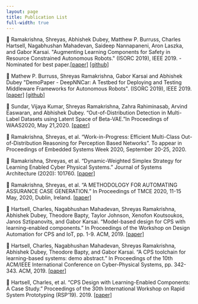 ```yaml
---
layout: page
title: Publication List
full-width: true
---
```


:page_facing_up: Ramakrishna, Shreyas, Abhishek Dubey, Matthew P. Burruss, Charles Hartsell, Nagabhushan Mahadevan, Saideep Nannapaneni, Aron Laszka, and Gabor Karsai. "Augmenting Learning Components for Safety in Resource Constrained Autonomous Robots." (ISORC 2019), IEEE 2019. - Nominated for best paper.[[paper]](https://ieeexplore.ieee.org/stamp/stamp.jsp?arnumber=8759270&casa_token=sY0FaPfy_jAAAAAA:UkwiJv9Z2ngJAzMy67_g5Ud64AQmhyWKMcnF65XudWqom5PdqKIM8AyZ4v89e-O2-hXijTM&tag=1) [[github]](https://github.com/scope-lab-vu/deep-nn-car)

:page_facing_up: Mathew P. Burruss, Shreyas Ramakrishna, Gabor Karsai and Abhishek Dubey "DemoPaper - DeepNNCar: A Testbed for Deploying and Testing Middleware Frameworks for Autonomous Robots". (ISORC 2019), IEEE 2019. [[paper]](https://ieeexplore.ieee.org/stamp/stamp.jsp?arnumber=8759365&casa_token=f_dZRUD-XhUAAAAA:K03ZJkEQnlslLNEqMaFAqq_CNhkP4kFe9h4N4Z4flHbvuFzz59yypOYFrgmvNJvA7-qHw98) [[github]](https://github.com/scope-lab-vu/deep-nn-car)

:page_facing_up: Sundar, Vijaya Kumar, Shreyas Ramakrishna, Zahra Rahiminasab, Arvind Easwaran, and Abhishek Dubey. “Out-of-Distribution Detection in Multi-Label Datasets using Latent Space of Beta-VAE.”In Proceedings of WAAS2020, May 21,2020. [[paper]](https://arxiv.org/pdf/2003.08740.pdf)

:page_facing_up: Ramakrishna, Shreyas, et al. “Work-in-Progress: Efficient Multi-Class Out-of-Distribution Reasoning for Perception Based Networks”. To appear in Proceedings of Embedded Systems Week 2020, September 20-25, 2020.

:page_facing_up: Ramakrishna, Shreyas, et al. “Dynamic-Weighted Simplex Strategy for Learning Enabled Cyber Physical Systems.” Journal of Systems Architecture (2020): 101760. [[paper]](https://www.sciencedirect.com/science/article/pii/S1383762120300540?casa_token=9jbLN0Eoi3QAAAAA:cBu7fJSS-BDZiiuKn8dnOxkCfcQDqmROKQ4l4C32_sYjSqlHop5YzMd2euF0cTYIqRCVEuM)

:page_facing_up: Ramakrishna, Shreyas, et al. “A METHODOLOGY FOR AUTOMATING ASSURANCE CASE GENERATION.” In Proceedings of TMCE 2020, 11-15 May, 2020, Dublin, Ireland. [[paper]](https://arxiv.org/pdf/2003.05388.pdf)

:page_facing_up: Hartsell, Charles, Nagabhushan Mahadevan, Shreyas Ramakrishna, Abhishek Dubey, Theodore Bapty, Taylor Johnson, Xenofon Koutsoukos, Janos Sztipanovits, and Gabor Karsai. “Model-based design for CPS with learning-enabled components.” In Proceedings of the Workshop on Design Automation for CPS and IoT, pp. 1-9. ACM, 2019. [[paper]](https://dl.acm.org/doi/pdf/10.1145/3313151.3313166?casa_token=kqLk2uWvuL8AAAAA:DNvk-eqQFTfNBFlhawtmaFQmVsKHRopquinqcnoCTB6ncKBZ6TfF9D8gwyPZExMo3aT3D2cGqbw)

:page_facing_up: Hartsell, Charles, Nagabhushan Mahadevan, Shreyas Ramakrishna, Abhishek Dubey, Theodore Bapty, and Gabor Karsai. “A CPS toolchain for learning-based systems: demo abstract.” In Proceedings of the 10th ACM/IEEE International Conference on Cyber-Physical Systems, pp. 342-343. ACM, 2019. [[paper]](https://dl.acm.org/doi/pdf/10.1145/3302509.3313332?casa_token=Qnn25PhXogAAAAAA:wUeyJUWup-6gFbI4LHtmGq6x0gj17rDo3ctiHh776-7Zs-i5Sb3VqJfxOPGlngzsflSVwpX4q2M)

:page_facing_up: Hartsell, Charles, et al. “CPS Design with Learning-Enabled Components: A Case Study.” Proceedings of the 30th International Workshop on Rapid System Prototyping (RSP’19). 2019. [[paper]](https://dl.acm.org/doi/pdf/10.1145/3339985.3358491?casa_token=7oYgjhVn940AAAAA:OwPa68--an1Yj2CMXpUf1qUv-mXGB5TAahAkDiPQOOS-oG-yh6D68x5RNqLFfVstfp15bUACPYk)

